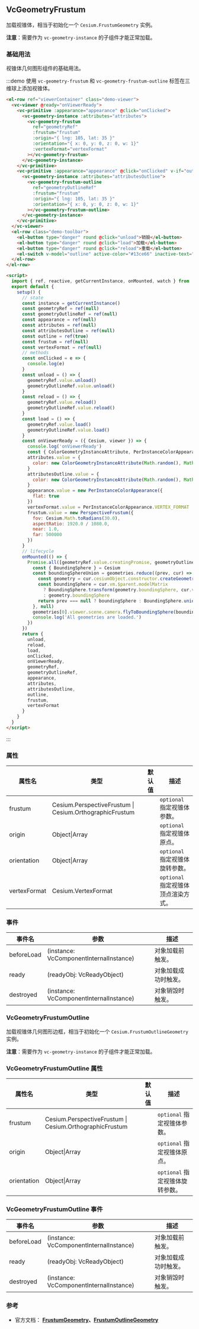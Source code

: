 ## VcGeometryFrustum

加载视锥体，相当于初始化一个 `Cesium.FrustumGeometry` 实例。

**注意**：需要作为 `vc-geometry-instance` 的子组件才能正常加载。

### 基础用法

视锥体几何图形组件的基础用法。

:::demo 使用 `vc-geometry-frustum` 和 `vc-geometry-frustum-outline` 标签在三维球上添加视锥体。

```html
<el-row ref="viewerContainer" class="demo-viewer">
  <vc-viewer @ready="onViewerReady">
    <vc-primitive :appearance="appearance" @click="onClicked">
      <vc-geometry-instance :attributes="attributes">
        <vc-geometry-frustum
          ref="geometryRef"
          :frustum="frustum"
          :origin="{ lng: 105, lat: 35 }"
          :orientation="{ x: 0, y: 0, z: 0, w: 1}"
          :vertexFormat="vertexFormat"
        ></vc-geometry-frustum>
      </vc-geometry-instance>
    </vc-primitive>
    <vc-primitive :appearance="appearance" @click="onClicked" v-if="outline">
      <vc-geometry-instance :attributes="attributesOutline">
        <vc-geometry-frustum-outline
          ref="geometryOutlineRef"
          :frustum="frustum"
          :origin="{ lng: 105, lat: 35 }"
          :orientation="{ x: 0, y: 0, z: 0, w: 1}"
        ></vc-geometry-frustum-outline>
      </vc-geometry-instance>
    </vc-primitive>
  </vc-viewer>
  <el-row class="demo-toolbar">
    <el-button type="danger" round @click="unload">销毁</el-button>
    <el-button type="danger" round @click="load">加载</el-button>
    <el-button type="danger" round @click="reload">重载</el-button>
    <el-switch v-model="outline" active-color="#13ce66" inactive-text="边框"> </el-switch>
  </el-row>
</el-row>

<script>
  import { ref, reactive, getCurrentInstance, onMounted, watch } from 'vue'
  export default {
    setup() {
      // state
      const instance = getCurrentInstance()
      const geometryRef = ref(null)
      const geometryOutlineRef = ref(null)
      const appearance = ref(null)
      const attributes = ref(null)
      const attributesOutline = ref(null)
      const outline = ref(true)
      const frustum = ref(null)
      const vertexFormat = ref(null)
      // methods
      const onClicked = e => {
        console.log(e)
      }
      const unload = () => {
        geometryRef.value.unload()
        geometryOutlineRef.value.unload()
      }
      const reload = () => {
        geometryRef.value.reload()
        geometryOutlineRef.value.reload()
      }
      const load = () => {
        geometryRef.value.load()
        geometryOutlineRef.value.load()
      }
      const onViewerReady = ({ Cesium, viewer }) => {
        console.log('onViewerReady')
        const { ColorGeometryInstanceAttribute, PerInstanceColorAppearance, Matrix4, Cartesian3, PerspectiveFrustum } = Cesium
        attributes.value = {
          color: new ColorGeometryInstanceAttribute(Math.random(), Math.random(), Math.random(), 0.5)
        }
        attributesOutline.value = {
          color: new ColorGeometryInstanceAttribute(Math.random(), Math.random(), Math.random())
        }
        appearance.value = new PerInstanceColorAppearance({
          flat: true
        })
        vertexFormat.value = PerInstanceColorAppearance.VERTEX_FORMAT
        frustum.value = new PerspectiveFrustum({
          fov: Cesium.Math.toRadians(30.0),
          aspectRatio: 1920.0 / 1080.0,
          near: 1.0,
          far: 500000
        })
      }
      // lifecycle
      onMounted(() => {
        Promise.all([geometryRef.value.creatingPromise, geometryOutlineRef.value.creatingPromise]).then(geometries => {
          const { BoundingSphere } = Cesium
          const boundingSphereUnion = geometries.reduce((prev, cur) => {
            const geometry = cur.cesiumObject.constructor.createGeometry(cur.cesiumObject)
            const boundingSphere = cur.vm.$parent.modelMatrix
              ? BoundingSphere.transform(geometry.boundingSphere, cur.vm.$parent.modelMatrix)
              : geometry.boundingSphere
            return prev === null ? boundingSphere : BoundingSphere.union(prev, boundingSphere)
          }, null)
          geometries[0].viewer.scene.camera.flyToBoundingSphere(boundingSphereUnion)
          console.log('All geometries are loaded.')
        })
      })
      return {
        unload,
        reload,
        load,
        onClicked,
        onViewerReady,
        geometryRef,
        geometryOutlineRef,
        appearance,
        attributes,
        attributesOutline,
        outline,
        frustum,
        vertexFormat
      }
    }
  }
</script>
```

:::

### 属性

| 属性名       | 类型          | 默认值 | 描述                                |
| ------------ | ------------- | ------ | ----------------------------------- |
| frustum     | Cesium.PerspectiveFrustum \| Cesium.OrthographicFrustum        |        | `optional` 指定视锥体参数。         |
| origin       | Object\|Array |        | `optional` 指定视锥体原点。         |
| orientation  | Object\|Array |        | `optional` 指定视锥体旋转参数。     |
| vertexFormat | Cesium.VertexFormat        |        | `optional` 指定视锥体顶点渲染方式。 |

### 事件

| 事件名     | 参数                                    | 描述                 |
| ---------- | --------------------------------------- | -------------------- |
| beforeLoad | (instance: VcComponentInternalInstance) | 对象加载前触发。     |
| ready      | (readyObj: VcReadyObject)               | 对象加载成功时触发。 |
| destroyed  | (instance: VcComponentInternalInstance) | 对象销毁时触发。     |

### VcGeometryFrustumOutline

加载视锥体几何图形边框，相当于初始化一个 `Cesium.FrustumOutlineGeometry` 实例。

**注意**：需要作为 `vc-geometry-instance` 的子组件才能正常加载。

### VcGeometryFrustumOutline 属性

| 属性名      | 类型          | 默认值 | 描述                            |
| ----------- | ------------- | ------ | ------------------------------- |
| frustum     | Cesium.PerspectiveFrustum \| Cesium.OrthographicFrustum        |        | `optional` 指定视锥体参数。     |
| origin      | Object\|Array |        | `optional` 指定视锥体原点。     |
| orientation | Object\|Array |        | `optional` 指定视锥体旋转参数。 |

### VcGeometryFrustumOutline 事件

| 事件名     | 参数                                    | 描述                 |
| ---------- | --------------------------------------- | -------------------- |
| beforeLoad | (instance: VcComponentInternalInstance) | 对象加载前触发。     |
| ready      | (readyObj: VcReadyObject)               | 对象加载成功时触发。 |
| destroyed  | (instance: VcComponentInternalInstance) | 对象销毁时触发。     |

### 参考

- 官方文档： **[FrustumGeometry](https://cesium.com/docs/cesiumjs-ref-doc/FrustumGeometry.html)、[FrustumOutlineGeometry](https://cesium.com/docs/cesiumjs-ref-doc/FrustumOutlineGeometry.html)**
